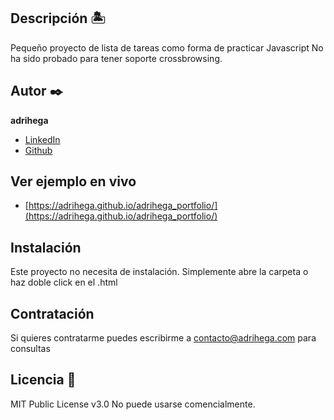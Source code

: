 ## Descripción 🏝
Pequeño proyecto de lista de tareas como forma de practicar Javascript
No ha sido probado para tener soporte crossbrowsing.


## Autor ✒️
**adrihega**

* [LinkedIn](https://www.linkedin.com/in/adrihega/)
* [Github](https://github.com/adrihega)

## Ver ejemplo en vivo 
- [https://adrihega.github.io/adrihega_portfolio/](https://adrihega.github.io/adrihega_portfolio/)

## Instalación 
Este proyecto no necesita de instalación. Simplemente abre la carpeta o haz doble click en el .html
  
## Contratación
Si quieres contratarme puedes escribirme a contacto@adrihega.com para consultas


## Licencia 📄
MIT Public License v3.0
No puede usarse comencialmente.